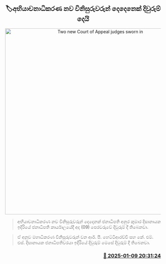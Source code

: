 <p align='center'><b><h2 align='center' title='Two new Court of Appeal judges sworn in'>🏷අභියාචනාධිකරණ නව විනිසුරුවරුන් දෙදෙනෙක් දිවුරුම් දෙයි</h2></b></p>
<p align='center'><img src='https://helakuru.sgp1.cdn.digitaloceanspaces.com/esana/images/lib/anura-president-tf.jpg' width='600' alt='Two new Court of Appeal judges sworn in'></p>

> අභියාචනාධිකරණ නව විනිසුරුවරුන් දෙදෙනක් ජනාධිපති අනුර කුමාර දිසානායක ඉදිරියේ ජනාධිපති කාර්යාලයේදී අද (09) පෙරවරුවේ දිවුරුම් දී තිබෙනවා.

> ඒ අනුව මහාධිකරණ විනිසුරුවරුන් වන ආර්. පී. හෙට්ටිආරච්චි සහ කේ. එම්. එස්. දිසානායක ජනාධිපතිවරයා ඉදිරියේ දිවුරුම් මෙසේ දිවුරුම් දී තිබෙනවා.



<h3 align='right'><a href='https://www.helakuru.lk/esana/p/106476/'>📅 2025-01-09 20:31:24</a></h3>
